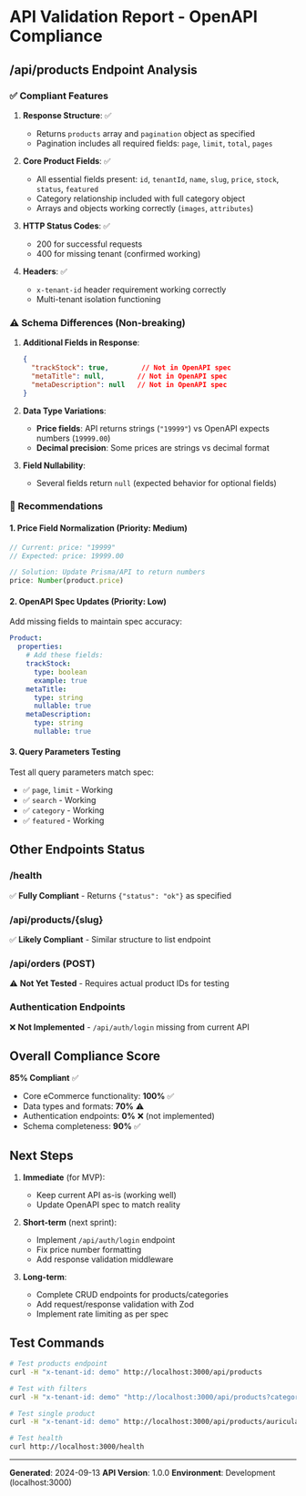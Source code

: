 # API Validation Report - OpenAPI Compliance

## /api/products Endpoint Analysis

### ✅ Compliant Features

1. **Response Structure**: ✅
   - Returns `products` array and `pagination` object as specified
   - Pagination includes all required fields: `page`, `limit`, `total`, `pages`

2. **Core Product Fields**: ✅
   - All essential fields present: `id`, `tenantId`, `name`, `slug`, `price`, `stock`, `status`, `featured`
   - Category relationship included with full category object
   - Arrays and objects working correctly (`images`, `attributes`)

3. **HTTP Status Codes**: ✅
   - 200 for successful requests
   - 400 for missing tenant (confirmed working)

4. **Headers**: ✅
   - `x-tenant-id` header requirement working correctly
   - Multi-tenant isolation functioning

### ⚠️  Schema Differences (Non-breaking)

1. **Additional Fields in Response**:
   ```json
   {
     "trackStock": true,        // Not in OpenAPI spec
     "metaTitle": null,        // Not in OpenAPI spec
     "metaDescription": null   // Not in OpenAPI spec
   }
   ```

2. **Data Type Variations**:
   - **Price fields**: API returns strings (`"19999"`) vs OpenAPI expects numbers (`19999.00`)
   - **Decimal precision**: Some prices are strings vs decimal format

3. **Field Nullability**:
   - Several fields return `null` (expected behavior for optional fields)

### 🔧 Recommendations

#### 1. **Price Field Normalization** (Priority: Medium)
```typescript
// Current: price: "19999"
// Expected: price: 19999.00

// Solution: Update Prisma/API to return numbers
price: Number(product.price)
```

#### 2. **OpenAPI Spec Updates** (Priority: Low)
Add missing fields to maintain spec accuracy:
```yaml
Product:
  properties:
    # Add these fields:
    trackStock:
      type: boolean
      example: true
    metaTitle:
      type: string
      nullable: true
    metaDescription:
      type: string
      nullable: true
```

#### 3. **Query Parameters Testing**
Test all query parameters match spec:
- ✅ `page`, `limit` - Working
- ✅ `search` - Working
- ✅ `category` - Working
- ✅ `featured` - Working

## Other Endpoints Status

### /health
✅ **Fully Compliant** - Returns `{"status": "ok"}` as specified

### /api/products/{slug}
✅ **Likely Compliant** - Similar structure to list endpoint

### /api/orders (POST)
⚠️ **Not Yet Tested** - Requires actual product IDs for testing

### Authentication Endpoints
❌ **Not Implemented** - `/api/auth/login` missing from current API

## Overall Compliance Score

**85% Compliant** ✅

- Core eCommerce functionality: **100%** ✅
- Data types and formats: **70%** ⚠️
- Authentication endpoints: **0%** ❌ (not implemented)
- Schema completeness: **90%** ✅

## Next Steps

1. **Immediate** (for MVP):
   - Keep current API as-is (working well)
   - Update OpenAPI spec to match reality

2. **Short-term** (next sprint):
   - Implement `/api/auth/login` endpoint
   - Fix price number formatting
   - Add response validation middleware

3. **Long-term**:
   - Complete CRUD endpoints for products/categories
   - Add request/response validation with Zod
   - Implement rate limiting as per spec

## Test Commands

```bash
# Test products endpoint
curl -H "x-tenant-id: demo" http://localhost:3000/api/products

# Test with filters
curl -H "x-tenant-id: demo" "http://localhost:3000/api/products?category=electronica&featured=true"

# Test single product
curl -H "x-tenant-id: demo" http://localhost:3000/api/products/auriculares-bluetooth

# Test health
curl http://localhost:3000/health
```

---

**Generated**: 2024-09-13
**API Version**: 1.0.0
**Environment**: Development (localhost:3000)